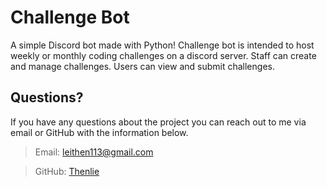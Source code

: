# Challenge Bot

A simple Discord bot made with Python! Challenge bot is intended to host weekly or monthly coding challenges on a discord server. Staff can create and manage challenges. Users can view and submit challenges. 

## Questions?

If you have any questions about the project you can reach out to me via email or GitHub with the information below. 

>Email: leithen113@gmail.com 

>GitHub: [Thenlie](https://github.com/Thenlie)
